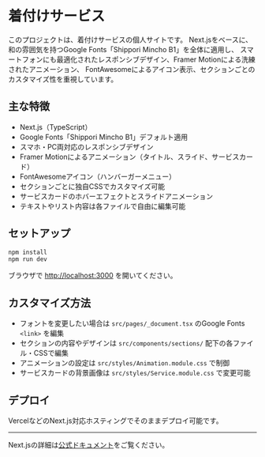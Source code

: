 # 着付けサービス

このプロジェクトは、着付けサービスの個人サイトです。
Next.jsをベースに、和の雰囲気を持つGoogle Fonts「Shippori Mincho B1」を全体に適用し、
スマートフォンにも最適化されたレスポンシブデザイン、Framer Motionによる洗練されたアニメーション、
FontAwesomeによるアイコン表示、セクションごとのカスタマイズ性を重視しています。

## 主な特徴
- Next.js（TypeScript）
- Google Fonts「Shippori Mincho B1」デフォルト適用
- スマホ・PC両対応のレスポンシブデザイン
- Framer Motionによるアニメーション（タイトル、スライド、サービスカード）
- FontAwesomeアイコン（ハンバーガーメニュー）
- セクションごとに独自CSSでカスタマイズ可能
- サービスカードのホバーエフェクトとスライドアニメーション
- テキストやリスト内容は各ファイルで自由に編集可能

## セットアップ

```bash
npm install
npm run dev
```

ブラウザで [http://localhost:3000](http://localhost:3000) を開いてください。

## カスタマイズ方法
- フォントを変更したい場合は `src/pages/_document.tsx` のGoogle Fonts `<link>` を編集
- セクションの内容やデザインは `src/components/sections/` 配下の各ファイル・CSSで編集
- アニメーションの設定は `src/styles/Animation.module.css` で制御
- サービスカードの背景画像は `src/styles/Service.module.css` で変更可能

## デプロイ
VercelなどのNext.js対応ホスティングでそのままデプロイ可能です。

---

Next.jsの詳細は[公式ドキュメント](https://nextjs.org/docs)をご覧ください。
